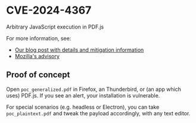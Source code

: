 # CVE-2024-4367

Arbitrary JavaScript execution in PDF.js

For more information, see:

- [Our blog post with details and mitigation information](https://codeanlabs.com/blog/research/cve-2024-4367-arbitrary-js-execution-in-pdf-js/)
- [Mozilla's advisory](https://www.mozilla.org/en-US/security/advisories/mfsa2024-21/)

## Proof of concept

Open `poc_generalized.pdf` in Firefox, an Thunderbird, or (an app which uses) PDF.js.
If you see an alert, your installation is vulnerable.

For special scenarios (e.g. headless or Electron), you can take `poc_plaintext.pdf` and tweak the payload accordingly, with any text editor.